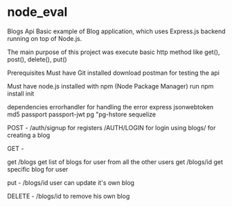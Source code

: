 # node_eval

Blogs Api
Basic example of Blog application, which uses    Express.js backend running on top of Node.js.

The main purpose of this project was execute basic http method like get(), post(), delete(), put()

 
Prerequisites
Must have Git installed
download postman for testing the api

Must have node.js   installed with npm (Node Package Manager)
run npm install init

 dependencies
    errorhandler for handling the error
    express
    jsonwebtoken
    md5
    passport
    passport-jwt
    pg
    "pg-hstore
    sequelize
     
  

  
POST -
 /auth/signup for  registers
 /AUTH/LOGIN  for  login using
 blogs/   for creating a blog
 

 GET -  

get /blogs  get list of blogs for user from all the other users
get /blogs/id  get specific blog for user

 put -
 /blogs/id  user can update it's own blog
 
 
 
DELETE -
/blogs/id to remove his own blog

 
